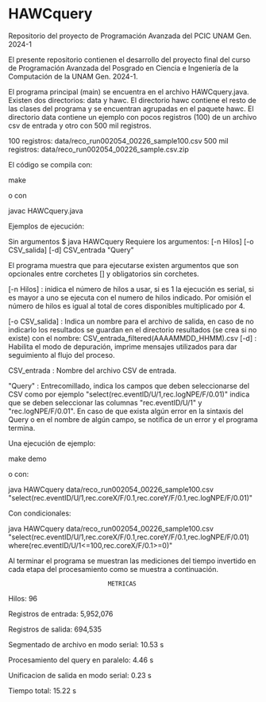 # HAWCquery
Repositorio del proyecto de Programación Avanzada del PCIC UNAM Gen. 2024-1

El presente repositorio contienen el desarrollo del proyecto final del curso
de Programación Avanzada del Posgrado en Ciencia e Ingeniería de la Computación
de la UNAM Gen. 2024-1.

El programa principal (main) se encuentra en el archivo HAWCquery.java. 
Existen dos directorios: data y hawc.
El directorio hawc contiene el resto de las clases del programa y se encuentran
agrupadas en el paquete hawc.
El directorio data contiene un ejemplo con pocos registros (100) de un archivo
csv de entrada y otro con 500 mil registros.

100 registros:      data/reco_run002054_00226_sample100.csv
500 mil registros:  data/reco_run002054_00226_sample.csv.zip

El código se compila con:

make 

o con 

javac HAWCquery.java

Ejemplos de ejecución:

Sin argumentos
$ java HAWCquery 
Requiere los argumentos: [-n Hilos] [-o CSV_salida] [-d] CSV_entrada "Query"

El programa muestra que para ejecutarse existen argumentos que son opcionales
entre corchetes [] y obligatorios sin corchetes.

[-n Hilos] : inidica el número de hilos a usar, si es 1 la ejecución es serial,
             si es mayor a uno se ejecuta con el numero de hilos indicado. Por
             omisión el número de hilos es igual al total de cores disponibles
             multiplicado por 4.

[-o CSV_salida] : Indica un nombre para el archivo de salida, en caso de no
             indicarlo los resultados se guardan en el directorio resultados
             (se crea si no existe) con el nombre:
                                     CSV_entrada_filtered(AAAAMMDD_HHMM).csv
[-d] :       Habilita el modo de depuración, imprime mensajes utilizados para
             dar seguimiento al flujo del proceso.

CSV_entrada : Nombre del archivo CSV de entrada.

"Query" :    Entrecomillado, indica los campos que deben seleccionarse del
             CSV como por ejemplo "select(rec.eventID/U/1,rec.logNPE/F/0.01)"
             indica que se deben seleccionar las columnas "rec.eventID/U/1"
             y "rec.logNPE/F/0.01".
             En caso de que exista algún error en la sintaxis del Query o
             en el nombre de algún campo, se notifica de un error y el 
             programa termina.

Una ejecución de ejemplo:

make demo

o con:

java HAWCquery data/reco_run002054_00226_sample100.csv "select(rec.eventID/U/1,rec.coreX/F/0.1,rec.coreY/F/0.1,rec.logNPE/F/0.01)"

Con condicionales:
 
java HAWCquery data/reco_run002054_00226_sample100.csv "select(rec.eventID/U/1,rec.coreX/F/0.1,rec.coreY/F/0.1,rec.logNPE/F/0.01) where(rec.eventID/U/1<=100,rec.coreX/F/0.1>=0)" 

Al terminar el programa se muestran las mediciones del tiempo invertido en
cada etapa del procesamiento como se muestra a continuación.

                                METRICAS                                

Hilos: 96

Registros de entrada: 5,952,076

Registros de salida:  694,535

Segmentado de archivo en modo serial:	10.53 s

Procesamiento del query en paralelo:	4.46 s

Unificacion de salida en modo serial:	0.23 s

Tiempo total:				                  15.22 s
